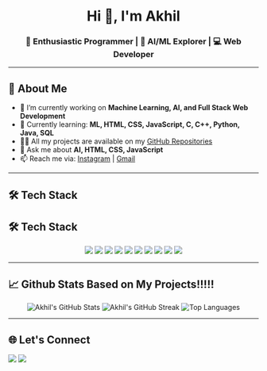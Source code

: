 <h1 align="center">Hi 👋, I'm Akhil</h1>
<h3 align="center">🚀 Enthusiastic Programmer | 🌱 AI/ML Explorer | 💻 Web Developer</h3>

---

## 📌 About Me

- 🔭 I’m currently working on **Machine Learning, AI, and Full Stack Web Development**
- 🌱 Currently learning: **ML, HTML, CSS, JavaScript, C, C++, Python, Java, SQL**
- 👨‍💻 All my projects are available on my [GitHub Repositories](https://github.com/akhilv24?tab=repositories)
- 💬 Ask me about **AI, HTML, CSS, JavaScript**
- 📫 Reach me via: [Instagram](https://www.instagram.com/akhilz.24/) | [Gmail](mailto:akhilv2402@gmail.com)

---

## 🛠️ Tech Stack
## 🛠️ Tech Stack

<p align="center">
  <img src="https://skillicons.dev/icons?i=c&theme=dark" />
  <img src="https://skillicons.dev/icons?i=cpp&theme=dark" />
  <img src="https://skillicons.dev/icons?i=python&theme=dark" />
  <img src="https://skillicons.dev/icons?i=java&theme=dark" />
  <img src="https://skillicons.dev/icons?i=html&theme=dark" />
  <img src="https://skillicons.dev/icons?i=css&theme=dark" />
  <img src="https://skillicons.dev/icons?i=js&theme=dark" />
  <img src="https://skillicons.dev/icons?i=mysql&theme=dark" />
  <img src="https://skillicons.dev/icons?i=git&theme=dark" />
  <img src="https://skillicons.dev/icons?i=linux&theme=dark" />
</p>

---

## 📈 Github Stats Based on My Projects!!!!!

<p align="center">
  <img src="https://github-readme-stats.vercel.app/api?username=akhilv24&show_icons=true&theme=radical" alt="Akhil's GitHub Stats" />
  <img src="https://github-readme-streak-stats.herokuapp.com/?user=akhilv24&theme=radical" alt="Akhil's GitHub Streak" />
  <img src="https://github-readme-stats.vercel.app/api/top-langs/?username=akhilv24&layout=compact&theme=radical" alt="Top Languages" />
</p>

---

## 🌐 Let's Connect

<p align="left">
  <a href="https://www.instagram.com/akhilz.24/"><img src="https://img.shields.io/badge/Instagram-%23E4405F.svg?style=for-the-badge&logo=Instagram&logoColor=white"/></a>
  <a href="mailto:akhilv2402@gmail.com"><img src="https://img.shields.io/badge/Gmail-D14836?style=for-the-badge&logo=gmail&logoColor=white"/></a>
</p>
